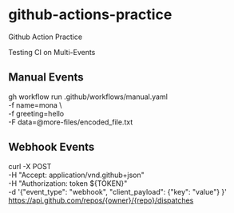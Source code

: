 # github-actions-practice
Github Action Practice

Testing CI on Multi-Events

## Manual Events

gh workflow run .github/workflows/manual.yaml \
-f name=mona \                            
-f greeting=hello \
-F data=@more-files/encoded_file.txt

## Webhook Events
curl -X POST \
-H "Accept: application/vnd.github+json" \
-H "Authorization: token ${TOKEN}" \
-d '{"event_type": "webhook", "client_payload": {"key": "value"} }' \
https://api.github.com/repos/{owner}/{repo}/dispatches